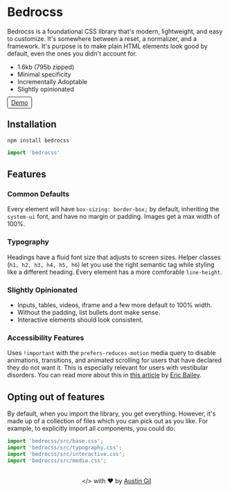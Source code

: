 # Bedrocss

Bedrocss is a foundational CSS library that's modern, lightweight, and easy to customize. It's somewhere between a reset, a normalizer, and a framework. It's purpose is to make plain HTML elements look good by default, even the ones you didn't account for.

- 1.6kb (795b zipped)
- Minimal specificity
- Incrementally Adoptable
- Slightly opinionated

<a href="https://style-check.stegosource.com/?url=https://unpkg.com/bedrocss/bedrocss.min.css" style="border: 1px solid; border-radius: .25rem; padding: .25rem .5rem;">Demo</a>

## Installation

```
npm install bedrocss
```

```js
import 'bedrocss'
```

## Features

### Common Defaults

Every element will have `box-sizing: border-box;` by default, inheriting the `system-ui` font, and have no margin or padding. Images get a max width of 100%.

### Typography

Headings have a fluid font size that adjusts to screen sizes. Helper classes (`h1, h2, h3, h4, h5, h6`) let you use the right semantic tag while styling like a different heading. Every element has a more comforable `line-height`.

### Slightly Opinionated

- Inputs, tables, videos, iframe and a few more default to 100% width.
- Without the padding, list bullets dont make sense.
- Interactive elements should look consistent.

### Accessibility Features

Uses `!important` with the `prefers-reduces-motion` media query to disable animations, transitions, and animated scrolling for users that have declared they do not want it. This is especially relevant for users with vestibular disorders. You can read more about this in <a href="https://css-tricks.com/introduction-reduced-motion-media-query/">this article</a> by <a href="https://twitter.com/ericwbailey">Eric Bailey</a>.

## Opting out of features

By default, when you import the library, you get everything. However, it's made up of a collection of files which you can pick out as you like. For example, to explicitly import all components, you could do:

```js
import 'bedrocss/src/base.css';
import 'bedrocss/src/typography.css';
import 'bedrocss/src/interactive.css';
import 'bedrocss/src/media.css';
```

<p style="margin-top: 30px; text-align: center;">
  <span style="clip: rect(0 0 0 0); clip-path: inset(50%); height: 1px; overflow: hidden; position: absolute; white-space: nowrap; width: 1px;">made</span>
  <span aria-hidden="true">&lt;/&gt;</span>
  with ❤ by
  <a href="https://austingil.com">Austin Gil</a>
</p>
